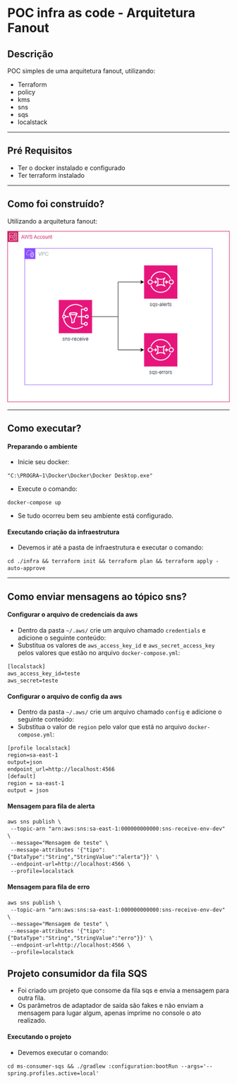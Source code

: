 # POC infra as code - Arquitetura Fanout

## Descrição

POC simples de uma arquitetura fanout, utilizando:
- Terraform
- policy 
- kms
- sns
- sqs
- localstack

---

## Pré Requisitos

- Ter o docker instalado e configurado
- Ter terraform instalado

---


## Como foi construído?

Utilizando a arquitetura fanout:

![Arquitetura](images/fanout.png "Arquitetura")

---

## Como executar?

#### Preparando o ambiente

- Inicie seu docker:
```shell
"C:\PROGRA~1\Docker\Docker\Docker Desktop.exe"
``` 
- Execute o comando:
```shell
docker-compose up
``` 
- Se tudo ocorreu bem seu ambiente está configurado.

#### Executando criação da infraestrutura

- Devemos ir até a pasta de infraestrutura e executar o comando:
```shell
cd ./infra && terraform init && terraform plan && terraform apply -auto-approve
```

---

## Como enviar mensagens ao tópico sns?

#### Configurar o arquivo de credenciais da aws

- Dentro da pasta `~/.aws/` crie um arquivo chamado `credentials` e adicione o seguinte conteúdo:
- Substitua os valores de `aws_access_key_id` e `aws_secret_access_key` pelos valores que estão no arquivo `docker-compose.yml`:

```text
[localstack]
aws_access_key_id=teste
aws_secret=teste
```

#### Configurar o arquivo de config da aws

- Dentro da pasta `~/.aws/` crie um arquivo chamado `config` e adicione o seguinte conteúdo:
- Substitua o valor de `region` pelo valor que está no arquivo `docker-compose.yml`:

```text
[profile localstack]
region=sa-east-1
output=json
endpoint_url=http://localhost:4566
[default]
region = sa-east-1
output = json
```

#### Mensagem para fila de alerta

```shell
aws sns publish \
 --topic-arn "arn:aws:sns:sa-east-1:000000000000:sns-receive-env-dev" \
 --message="Mensagem de teste" \
 --message-attributes '{"tipo":{"DataType":"String","StringValue":"alerta"}}' \
 --endpoint-url=http://localhost:4566 \
 --profile=localstack
```

#### Mensagem para fila de erro

```shell
aws sns publish \
 --topic-arn "arn:aws:sns:sa-east-1:000000000000:sns-receive-env-dev" \
 --message="Mensagem de teste" \
 --message-attributes '{"tipo":{"DataType":"String","StringValue":"erro"}}' \
 --endpoint-url=http://localhost:4566 \
 --profile=localstack
```

## Projeto consumidor da fila SQS

- Foi criado um projeto que consome da fila sqs e envia a mensagem para outra fila.
- Os parâmetros de adaptador de saída são fakes e não enviam a mensagem para lugar algum, apenas imprime no console o ato realizado.

#### Executando o projeto

- Devemos executar o comando: 
```shell
cd ms-consumer-sqs && ./gradlew :configuration:bootRun --args='--spring.profiles.active=local'
```
